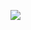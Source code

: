 [![](https://jitpack.io/v/PrashhhPanchal/CoreExapmle.svg)](https://jitpack.io/#PrashhhPanchal/CoreExapmle)
